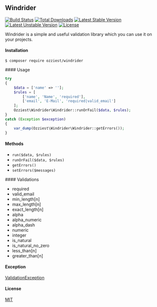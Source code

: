 ## Windrider

[![Build Status](https://travis-ci.org/ozziest/windrider.svg)](https://travis-ci.org/ozziest/windrider)
[![Total Downloads](https://poser.pugx.org/ozziest/windrider/d/total.svg)](https://packagist.org/packages/ozziest/windrider)
[![Latest Stable Version](https://poser.pugx.org/ozziest/windrider/v/stable.svg)](https://packagist.org/packages/ozziest/windrider)
[![Latest Unstable Version](https://poser.pugx.org/ozziest/windrider/v/unstable.svg)](https://packagist.org/packages/ozziest/windrider)
[![License](https://poser.pugx.org/ozziest/windrider/license.svg)](https://packagist.org/packages/ozziest/windrider)

Windrider is a simple and useful validation library which you can use it on your projects.

#### Installation

```
$ composer require ozziest/windrider
```

#### Usage

```php
try
{
    $data = ['name' => ''];
    $rules = [
        ['name', 'Name', 'required'],
        ['email', 'E-Mail', 'required|valid_email']
    ];
    Ozziest\Windrider\Windrider::runOrFail($data, $rules);
}
catch (Exception $exception)
{
    var_dump(Ozziest\Windrider\Windrider::getErrors());
}
```

#### Methods

- `run($data, $rules)`
- `runOrFail($data, $rules)`
- `getErrors()`
- `setErrors($messages)`

#### Validations

- required
- valid_email
- min_length[n]
- max_length[n]
- exact_length[n]
- alpha
- alpha_numeric
- alpha_dash
- numeric
- integer
- is_natural
- is_natural_no_zero
- less_than[n]
- greater_than[n]

#### Exception

[ValidationException](src/Ozziest/Windrider/ValidationException.php)

#### License

[MIT](https://opensource.org/licenses/MIT)
